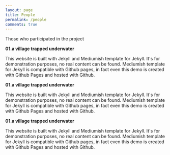 ```yaml
---
layout: page
title: People
permalink: /people
comments: true
---
```


<div class="justify-content-between">
<p>Those who participated in the project</p>
    <div class="">
        <div class="row mb-20px">
            <div class="col-12 col-md-12 col-lg-3 pr-lg-0">
                <img class="" src="{{site.baseurl}}/assets/images/people01.jpg" alt="" />
            </div>
            <div class="col-12 col-md-12 col-lg-9">
                <b>01.a village trapped underwater</b>
                <p>This website is built with Jekyll and Mediumish template for Jekyll. It's for demonstration purposes, no real content can be found. Mediumish template for Jekyll is compatible with Github pages, in fact even this demo is created with Github Pages and hosted with Github.</p>
            </div>
        </div>
        <div class="row mb-20px">
            <div class="col-12 col-md-12 col-lg-3 pr-lg-0">
                <img class="" src="{{site.baseurl}}/assets/images/people02.jpg" alt="" />
            </div>
            <div class="col-12 col-md-12 col-lg-9">
                <b>01.a village trapped underwater</b>
                <p>This website is built with Jekyll and Mediumish template for Jekyll. It's for demonstration purposes, no real content can be found. Mediumish template for Jekyll is compatible with Github pages, in fact even this demo is created with Github Pages and hosted with Github.</p>
            </div>
        </div>
        <div class="row mb-20px">
            <div class="col-12 col-md-12 col-lg-3 pr-lg-0">
                <img class="" src="{{site.baseurl}}/assets/images/people03.jpg" alt="" />
            </div>
            <div class="col-12 col-md-12 col-lg-9">
                <b>01.a village trapped underwater</b>
                <p>This website is built with Jekyll and Mediumish template for Jekyll. It's for demonstration purposes, no real content can be found. Mediumish template for Jekyll is compatible with Github pages, in fact even this demo is created with Github Pages and hosted with Github.</p>
            </div>
        </div>
    </div>
</div>
